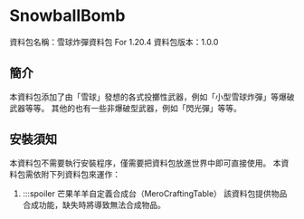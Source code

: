 # SnowballBomb

 資料包名稱：雪球炸彈資料包 For 1.20.4
 資料包版本：1.0.0

## 簡介

 本資料包添加了由「雪球」發想的各式投擲性武器，例如「小型雪球炸彈」等爆破武器等等。
 其他的也有一些非爆破型武器，例如「閃光彈」等等。

## 安裝須知

 本資料包不需要執行安裝程序，僅需要把資料包放進世界中即可直接使用。
 本資料包需依附下列資料包來運作：

 1. :::spoiler 芒果羊羊自定義合成台（MeroCraftingTable）
 該資料包提供物品合成功能，缺失時將導致無法合成物品。
 